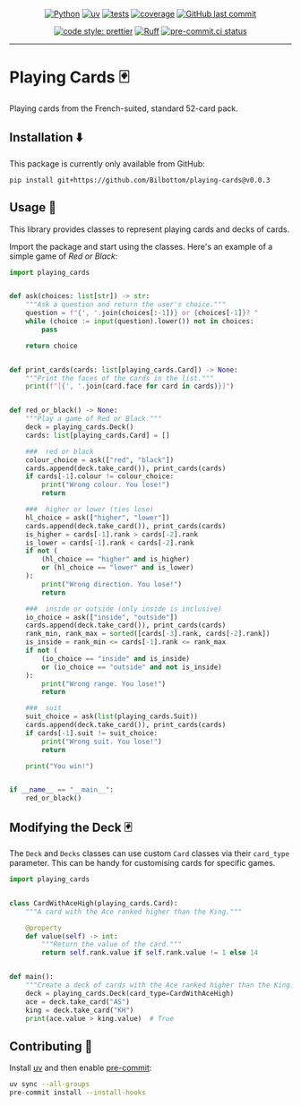 <div align="center">

[![Python](https://img.shields.io/badge/Python-3.11+-blue.svg)](https://www.python.org/downloads/)
[![uv](https://img.shields.io/endpoint?url=https://raw.githubusercontent.com/astral-sh/uv/main/assets/badge/v0.json)](https://github.com/astral-sh/uv)
[![tests](https://github.com/Bilbottom/playing-cards/actions/workflows/tests.yaml/badge.svg)](https://github.com/Bilbottom/playing-cards/actions/workflows/tests.yaml)
[![coverage](coverage.svg)](https://github.com/dbrgn/coverage-badge)
[![GitHub last commit](https://img.shields.io/github/last-commit/Bilbottom/playing-cards)](https://shields.io/badges/git-hub-last-commit)

[![code style: prettier](https://img.shields.io/badge/code_style-prettier-ff69b4.svg?style=flat-square)](https://github.com/prettier/prettier)
[![Ruff](https://img.shields.io/endpoint?url=https://raw.githubusercontent.com/astral-sh/ruff/main/assets/badge/v2.json)](https://github.com/astral-sh/ruff)
[![pre-commit.ci status](https://results.pre-commit.ci/badge/github/Bilbottom/playing-cards/main.svg)](https://results.pre-commit.ci/latest/github/Bilbottom/playing-cards/main)

</div>

---

# Playing Cards 🃏

Playing cards from the French-suited, standard 52-card pack.

## Installation ⬇️

This package is currently only available from GitHub:

```
pip install git+https://github.com/Bilbottom/playing-cards@v0.0.3
```

## Usage 📖

This library provides classes to represent playing cards and decks of cards.

Import the package and start using the classes. Here's an example of a simple game of _Red or Black_:

```python
import playing_cards


def ask(choices: list[str]) -> str:
    """Ask a question and return the user's choice."""
    question = f"{', '.join(choices[:-1])} or {choices[-1]}? "
    while (choice := input(question).lower()) not in choices:
        pass

    return choice


def print_cards(cards: list[playing_cards.Card]) -> None:
    """Print the faces of the cards in the list."""
    print(f"[{', '.join(card.face for card in cards)}]")


def red_or_black() -> None:
    """Play a game of Red or Black."""
    deck = playing_cards.Deck()
    cards: list[playing_cards.Card] = []

    ###  red or black
    colour_choice = ask(["red", "black"])
    cards.append(deck.take_card()), print_cards(cards)
    if cards[-1].colour != colour_choice:
        print("Wrong colour. You lose!")
        return

    ###  higher or lower (ties lose)
    hl_choice = ask(["higher", "lower"])
    cards.append(deck.take_card()), print_cards(cards)
    is_higher = cards[-1].rank > cards[-2].rank
    is_lower = cards[-1].rank < cards[-2].rank
    if not (
        (hl_choice == "higher" and is_higher)
        or (hl_choice == "lower" and is_lower)
    ):
        print("Wrong direction. You lose!")
        return

    ###  inside or outside (only inside is inclusive)
    io_choice = ask(["inside", "outside"])
    cards.append(deck.take_card()), print_cards(cards)
    rank_min, rank_max = sorted([cards[-3].rank, cards[-2].rank])
    is_inside = rank_min <= cards[-1].rank <= rank_max
    if not (
        (io_choice == "inside" and is_inside)
        or (io_choice == "outside" and not is_inside)
    ):
        print("Wrong range. You lose!")
        return

    ###  suit
    suit_choice = ask(list(playing_cards.Suit))
    cards.append(deck.take_card()), print_cards(cards)
    if cards[-1].suit != suit_choice:
        print("Wrong suit. You lose!")
        return

    print("You win!")


if __name__ == "__main__":
    red_or_black()
```

## Modifying the Deck 🃏

The `Deck` and `Decks` classes can use custom `Card` classes via their `card_type` parameter. This can be handy for customising cards for specific games.

```python
import playing_cards


class CardWithAceHigh(playing_cards.Card):
    """A card with the Ace ranked higher than the King."""

    @property
    def value(self) -> int:
        """Return the value of the card."""
        return self.rank.value if self.rank.value != 1 else 14


def main():
    """Create a deck of cards with the Ace ranked higher than the King."""
    deck = playing_cards.Deck(card_type=CardWithAceHigh)
    ace = deck.take_card("AS")
    king = deck.take_card("KH")
    print(ace.value > king.value)  # True
```

## Contributing 🤝

Install [uv](https://docs.astral.sh/uv/getting-started/installation/) and then enable [pre-commit](https://pre-commit.com/):

```bash
uv sync --all-groups
pre-commit install --install-hooks
```

